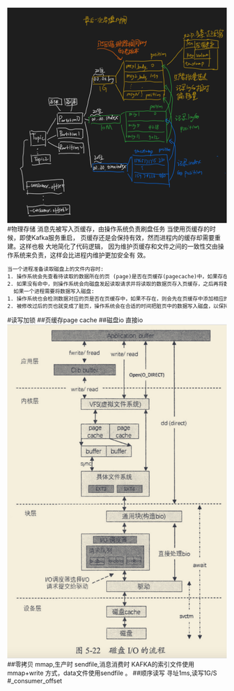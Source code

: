 ![](.z_06_分布式_消息队列_kafka_05_物理存储_images/dd53c483.png)
#物理存储
消息先被写入⻚缓存，由操作系统负责刷盘任务
当使用⻚缓存的时候，即使Kafka服务重启， ⻚缓存还是会保持有效，然而进程内的缓存却需要重建。这样也极 大地简化了代码逻辑，
因为维护⻚缓存和文件之间的一致性交由操作系统来负责，这样会比进程内维护更加安全有 效。
```asp
当一个进程准备读取磁盘上的文件内容时:
1. 操作系统会先查看待读取的数据所在的⻚ (page)是否在⻚缓存(pagecache)中，如果存在(命中)则直接返回数 据，从而避免了对物理磁盘的 I/O 操作;
2. 如果没有命中，则操作系统会向磁盘发起读取请求并将读取的数据⻚存入⻚缓存，之后再将数据返回给进 程。
  如果一个进程需要将数据写入磁盘:
1. 操作系统也会检测数据对应的⻚是否在⻚缓存中，如果不存在，则会先在⻚缓存中添加相应的⻚，最后将数 据写入对应的⻚。
2. 被修改过后的⻚也就变成了脏⻚，操作系统会在合适的时间把脏⻚中的数据写入磁盘，以保持数据的一致 性。

```
#读写加锁
##页缓存page cache
##磁盘io
直接io
![](.z_06_分布式_消息队列_kafka_05_物理存储_零拷贝_images/7e3644a7.png)
##零拷贝
mmap,生产时
sendfile,消息消费时
KAFKA的索引文件使用mmap+write 方式，data文件使用sendfile 。
##顺序读写
寻址1ms,读写1G/S
#_consumer_offset
#
